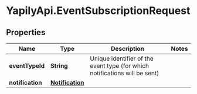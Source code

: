 # YapilyApi.EventSubscriptionRequest

## Properties

Name | Type | Description | Notes
------------ | ------------- | ------------- | -------------
**eventTypeId** | **String** | Unique identifier of the event type (for which notifications will be sent) | 
**notification** | [**Notification**](Notification.md) |  | 


